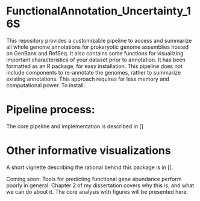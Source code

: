 # FunctionalAnnotation_Uncertainty_16S
This repository provides a customizable pipeline to access and summarize all whole genome annotations for prokaryotic genome assemblies hosted on GenBank and RefSeq. It also contains some functions for visualizing important characteristics of your dataset prior to annotation. It has been formatted as an R package, for easy installation. This pipeline does not include components to re-annotate the genomes, rather to summarize existing annotations. This approach requires far less memory and computational power. To install:

# Pipeline process:

The core pipeline and implementation is described in []

# Other informative visualizations

A short vignette describing the rational behind this package is in [].

Coming soon: Tools for predicting functional gene abundance perform poorly in general. Chapter 2 of my dissertation covers why this is, and what we can do about it. The core analysis with figures will be presented here.
